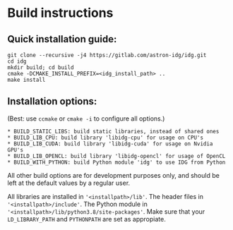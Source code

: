 # Build instructions

## Quick installation guide:      
```
git clone --recursive -j4 https://gitlab.com/astron-idg/idg.git      
cd idg     
mkdir build; cd build           
cmake -DCMAKE_INSTALL_PREFIX=<idg_install_path> ..       
make install
```

## Installation options:      
(Best: use `ccmake` or `cmake -i` to configure all options.)       
```
* BUILD_STATIC_LIBS: build static libraries, instead of shared ones       
* BUILD_LIB_CPU: build library 'libidg-cpu' for usage on CPU's      
* BUILD_LIB_CUDA: build library 'libidg-cuda' for usage on Nvidia GPU's      
* BUILD_LIB_OPENCL: build library 'libidg-opencl' for usage of OpenCL     
* BUILD_WITH_PYTHON: build Python module 'idg' to use IDG from Python       
```
All other build options are for development purposes only, and should be
left at the default values by a regular user.      

All libraries are installed in `'<installpath>/lib'`. The header files in
`'<installpath>/include'`. The Python module in
`'<installpath>/lib/python3.8/site-packages'`. Make sure that your
`LD_LIBRARY_PATH` and `PYTHONPATH` are set as appropiate.      



